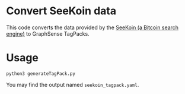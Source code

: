 # Convert SeeKoin data

This code converts the data provided by the [SeeKoin (a Bitcoin search engine)](https://seekoin.com/) to GraphSense TagPacks.  

# Usage
```
python3 generateTagPack.py
```

You may find the output named `seekoin_tagpack.yaml`.
